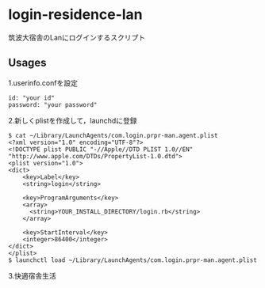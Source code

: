 # login-residence-lan
筑波大宿舎のLanにログインするスクリプト

## Usages

1.userinfo.confを設定
```
id: "your id"
password: "your password"
```

2.新しくplistを作成して，launchdに登録
```
$ cat ~/Library/LaunchAgents/com.login.prpr-man.agent.plist
<?xml version="1.0" encoding="UTF-8"?>
<!DOCTYPE plist PUBLIC "-//Apple//DTD PLIST 1.0//EN" "http://www.apple.com/DTDs/PropertyList-1.0.dtd">
<plist version="1.0">
<dict>
    <key>Label</key>
    <string>login</string>

    <key>ProgramArguments</key>
    <array>
      <string>YOUR_INSTALL_DIRECTORY/login.rb</string>
    </array>

    <key>StartInterval</key>
    <integer>86400</integer>
</dict>
</plist>
$ launchctl load ~/Library/LaunchAgents/com.login.prpr-man.agent.plist
```

3.快適宿舎生活
